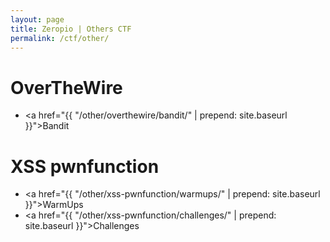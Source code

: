 ```yaml
---
layout: page
title: Zeropio | Others CTF
permalink: /ctf/other/
---
```


# [](#header-4)OverTheWire

- <a href="{{ "/other/overthewire/bandit/" | prepend: site.baseurl }}">Bandit</a>

# [](#header-4)XSS pwnfunction

- <a href="{{ "/other/xss-pwnfunction/warmups/" | prepend: site.baseurl }}">WarmUps</a>
- <a href="{{ "/other/xss-pwnfunction/challenges/" | prepend: site.baseurl }}">Challenges</a>